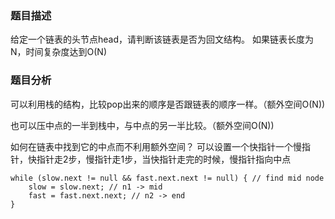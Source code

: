 ### 题目描述
给定一个链表的头节点head，请判断该链表是否为回文结构。
如果链表长度为N，时间复杂度达到O(N)


### 题目分析
可以利用栈的结构，比较pop出来的顺序是否跟链表的顺序一样。（额外空间O(N))

也可以压中点的一半到栈中，与中点的另一半比较。（额外空间O(N))

如何在链表中找到它的中点而不利用额外空间？
可以设置一个快指针一个慢指针，快指针走2步，慢指针走1步，当快指针走完的时候，慢指针指向中点

```
while (slow.next != null && fast.next.next != null) { // find mid node
	slow = slow.next; // n1 -> mid
	fast = fast.next.next; // n2 -> end
}
```
